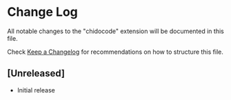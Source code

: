 # Change Log

All notable changes to the "chidocode" extension will be documented in this file.

Check [Keep a Changelog](http://keepachangelog.com/) for recommendations on how to structure this file.

## [Unreleased]

- Initial release
